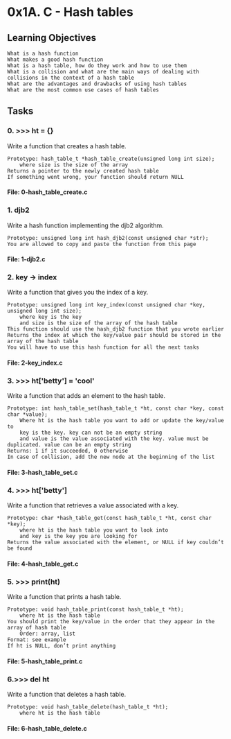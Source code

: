 # 0x1A. C - Hash tables
## Learning Objectives

    What is a hash function
    What makes a good hash function
    What is a hash table, how do they work and how to use them
    What is a collision and what are the main ways of dealing with collisions in the context of a hash table
    What are the advantages and drawbacks of using hash tables
    What are the most common use cases of hash tables

## Tasks
### 0. >>> ht = {} 
Write a function that creates a hash table.

    Prototype: hash_table_t *hash_table_create(unsigned long int size);
        where size is the size of the array
    Returns a pointer to the newly created hash table
    If something went wrong, your function should return NULL

#### File: 0-hash_table_create.c
### 1. djb2 
Write a hash function implementing the djb2 algorithm.

    Prototype: unsigned long int hash_djb2(const unsigned char *str);
    You are allowed to copy and paste the function from this page

#### File: 1-djb2.c
### 2. key -> index 
Write a function that gives you the index of a key.

    Prototype: unsigned long int key_index(const unsigned char *key, unsigned long int size);
        where key is the key
        and size is the size of the array of the hash table
    This function should use the hash_djb2 function that you wrote earlier
    Returns the index at which the key/value pair should be stored in the array of the hash table
    You will have to use this hash function for all the next tasks
#### File: 2-key_index.c
### 3. >>> ht['betty'] = 'cool' 
Write a function that adds an element to the hash table.

    Prototype: int hash_table_set(hash_table_t *ht, const char *key, const char *value);
        Where ht is the hash table you want to add or update the key/value to
        key is the key. key can not be an empty string
        and value is the value associated with the key. value must be duplicated. value can be an empty string
    Returns: 1 if it succeeded, 0 otherwise
    In case of collision, add the new node at the beginning of the list
#### File: 3-hash_table_set.c
### 4. >>> ht['betty'] 
Write a function that retrieves a value associated with a key.

    Prototype: char *hash_table_get(const hash_table_t *ht, const char *key);
        where ht is the hash table you want to look into
        and key is the key you are looking for
    Returns the value associated with the element, or NULL if key couldn’t be found
#### File: 4-hash_table_get.c
### 5. >>> print(ht) 
Write a function that prints a hash table.

    Prototype: void hash_table_print(const hash_table_t *ht);
        where ht is the hash table
    You should print the key/value in the order that they appear in the array of hash table
        Order: array, list
    Format: see example
    If ht is NULL, don’t print anything

#### File: 5-hash_table_print.c
### 6.>>> del ht
Write a function that deletes a hash table.

    Prototype: void hash_table_delete(hash_table_t *ht);
        where ht is the hash table
#### File: 6-hash_table_delete.c
